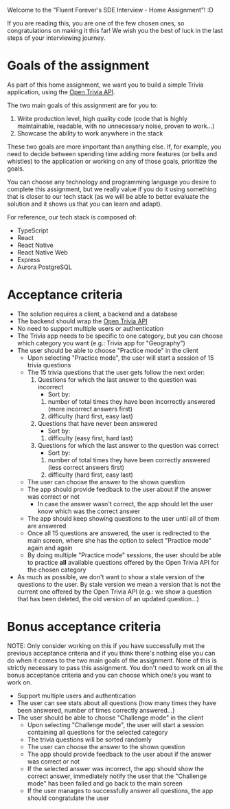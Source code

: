 Welcome to the "Fluent Forever's SDE Interview - Home Assignment"! :D

If you are reading this, you are one of the few chosen ones, so congratulations on making it this far! We wish you the best of luck in the last steps of your interviewing journey.

# Goals of the assignment

As part of this home assignment, we want you to build a simple Trivia application, using the [Open Trivia API](https://opentdb.com/api_config.php).

The two main goals of this assignment are for you to:
1. Write production level, high quality code (code that is highly maintainable, readable, with no unnecessary noise, proven to work...)
2. Showcase the ability to work anywhere in the stack

These two goals are more important than anything else. If, for example, you need to decide between spending time adding more features (or bells and whistles) to the application or working on any of those goals, prioritize the goals.

You can choose any technology and programming language you desire to complete this assignment, but we really value if you do it
using something that is closer to our tech stack (as we will be able to better evaluate the solution and it shows us that you can learn and adapt).

For reference, our tech stack is composed of:
- TypeScript
- React
- React Native
- React Native Web
- Express
- Aurora PostgreSQL

# Acceptance criteria

- The solution requires a client, a backend and a database
- The backend should wrap the [Open Trivia API](https://opentdb.com/api_config.php)
- No need to support multiple users or authentication
- The Trivia app needs to be specific to one category, but you can choose which category you want (e.g.: Trivia app for "Geography")
- The user should be able to choose "Practice mode" in the client
  - Upon selecting "Practice mode", the user will start a session of 15 trivia questions
  - The 15 trivia questions that the user gets follow the next order:
     1. Questions for which the last answer to the question was incorrect
        - Sort by:
         1. number of total times they have been incorrectly answered (more incorrect answers first)
         2. difficulty (hard first, easy last)
     2. Questions that have never been answered
        - Sort by:
        1. difficulty (easy first, hard last)
     3. Questions for which the last answer to the question was correct
        - Sort by:
         1. number of total times they have been correctly answered (less correct answers first)
         2. difficulty (hard first, easy last)
   - The user can choose the answer to the shown question
   - The app should provide feedback to the user about if the answer was correct or not
     - In case the answer wasn't correct, the app should let the user know which was the correct answer
   - The app should keep showing questions to the user until all of them are answered
   - Once all 15 questions are answered, the user is redirected to the main screen, where she has the option to select "Practice mode" again and again
   - By doing multiple "Practice mode" sessions, the user should be able to practice **all** available questions offered by the Open Trivia API for the chosen category
- As much as possible, we don't want to show a stale version of the questions to the user. By stale version we mean a version that is not the current one offered by the Open Trivia API (e.g.: we show a question that has been deleted, the old version of an updated question...)

# Bonus acceptance criteria

NOTE:
Only consider working on this if you have successfully met the previous acceptance criteria and if you think there's nothing else you can do when it comes to the two main goals of the assignment. None of this is strictly necessary to pass this assignment.
You don't need to work on all the bonus acceptance criteria and you can choose which one/s you want to work on.

- Support multiple users and authentication
- The user can see stats about all questions (how many times they have been answered, number of times correctly answered...)
- The user should be able to choose "Challenge mode" in the client
  - Upon selecting "Challenge mode", the user will start a session containing all questions for the selected category
  - The trivia questions will be sorted randomly
  - The user can choose the answer to the shown question
  - The app should provide feedback to the user about if the answer was correct or not
  - If the selected answer was incorrect, the app should show the correct answer, immediately notify the user that the "Challenge mode" has been failed and go back to the main screen
  - If the user manages to successfully answer all questions, the app should congratulate the user
